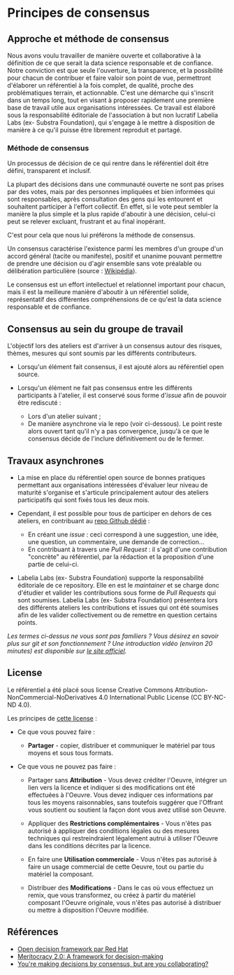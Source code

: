 # Principes de consensus

## Approche et méthode de consensus

Nous avons voulu travailler de manière ouverte et collaborative à la définition de ce que serait la data science responsable et de confiance. Notre conviction est que seule l'ouverture, la transparence, et la possibilité pour chacun de contribuer et faire valoir son point de vue, permettront d'élaborer un référentiel à la fois complet, de qualité, proche des problématiques terrain, et actionnable. C'est une démarche qui s'inscrit dans un temps long, tout en visant à proposer rapidement une première base de travail utile aux organisations intéressées.
Ce travail est élaboré sous la responsabilité éditoriale de l'association à but non lucratif Labelia Labs (ex- Substra Foundation), qui s'engage à le mettre à disposition de manière à ce qu'il puisse être librement reproduit et partagé.

### Méthode de consensus

Un processus de décision de ce qui rentre dans le référentiel doit être défini, transparent et inclusif.

La plupart des décisions dans une communauté ouverte ne sont pas prises par des votes, mais par des personnes impliquées et bien informées qui sont responsables, après consultation des gens qui les entourent et souhaitent participer à l'effort collectif.
En effet, si le vote peut sembler la manière la plus simple et la plus rapide d'aboutir à une décision, celui-ci peut se relever excluant, frustrant et au final inopérant.

C'est pour cela que nous lui préférons la méthode de consensus.

Un consensus caractérise l'existence parmi les membres d'un groupe d'un accord général (tacite ou manifeste), positif et unanime pouvant permettre de prendre une décision ou d'agir ensemble sans vote préalable ou délibération particulière (source : [Wikipédia](https://fr.wikipedia.org/wiki/Consensus)).

Le consensus est un effort intellectuel et relationnel important pour chacun, mais il est la meilleure manière d'aboutir à un référentiel solide, représentatif des différentes compréhensions de ce qu'est la data science responsable et de confiance.

## Consensus au sein du groupe de travail

L'objectif lors des ateliers est d'arriver à un consensus autour des risques, thèmes, mesures qui sont soumis par les différents contributeurs.

- Lorsqu'un élément fait consensus, il est ajouté alors au référentiel open source.

- Lorsqu'un élément ne fait pas consensus entre les différents participants à l'atelier, il est conservé sous forme d'_issue_ afin de pouvoir être rediscuté :
  - Lors d'un atelier suivant ;
  - De manière asynchrone via le repo (voir ci-dessous).
Le point reste alors ouvert tant qu'il n'y a pas convergence, jusqu'à ce que le consensus décide de l'inclure définitivement ou de le fermer.

## Travaux asynchrones

- La mise en place du référentiel open source de bonnes pratiques permettant aux organisations intéressées d'évaluer leur niveau de maturité s'organise et s'articule principalement autour des ateliers participatifs qui sont fixés tous les deux mois.

- Cependant, il est possible pour tous de participer en dehors de ces ateliers, en contribuant au [repo Github dédié](https://github.com/SubstraFoundation/referentiel-ds-responsable-confiance) :
  - En créant une _issue_ : ceci correspond à une suggestion, une idée, une question, un commentaire, une demande de correction...
  - En contribuant à travers une _Pull Request_ : il s'agit d'une contribution "concrète" au référentiel, par la rédaction et la proposition d'une partie de celui-ci.

- Labelia Labs (ex- Substra Foundation) supporte la responsabilité éditoriale de ce repository. Elle en est le _maintainer_ et se charge donc d'étudier et valider les contributions sous forme de _Pull Requests_ qui sont soumises.
 Labelia Labs (ex- Substra Foundation) présentera lors des différents ateliers les contributions et issues qui ont été soumises afin de les valider collectivement ou de remettre en question certains points.

_Les termes ci-dessus ne vous sont pas familiers ? Vous désirez en savoir plus sur git et son fonctionnement ? Une introduction vidéo (environ 20 minutes) est disponible sur [le site officiel](https://git-scm.com/videos)._

## License

Le référentiel a été placé sous license Creative Commons Attribution-NonCommercial-NoDerivatives 4.0 International Public License (CC BY-NC-ND 4.0).

Les principes de [cette license](https://creativecommons.org/licenses/by-nc-nd/4.0/deed.fr) :

- Ce que vous pouvez faire :
  
  - **Partager** - copier, distribuer et communiquer le matériel par tous moyens et sous tous formats.

- Ce que vous ne pouvez pas faire :
  
  - Partager sans **Attribution** - Vous devez créditer l'Oeuvre, intégrer un lien vers la licence et indiquer si des modifications ont été effectuées à l'Oeuvre. Vous devez indiquer ces informations par tous les moyens raisonnables, sans toutefois suggérer que l'Offrant vous soutient ou soutient la façon dont vous avez utilisé son Oeuvre.

  - Appliquer des **Restrictions complémentaires** - Vous n'êtes pas autorisé à appliquer des conditions légales ou des mesures techniques qui restreindraient légalement autrui à utiliser l'Oeuvre dans les conditions décrites par la licence.
  
  - En faire une **Utilisation commerciale** - Vous n'êtes pas autorisé à faire un usage commercial de cette Oeuvre, tout ou partie du matériel la composant.
  
  - Distribuer des **Modifications** - Dans le cas où vous effectuez un remix, que vous transformez, ou créez à partir du matériel composant l'Oeuvre originale, vous n'êtes pas autorisé à distribuer ou mettre à disposition l'Oeuvre modifiée.

## Références

- [Open decision framework  par Red Hat](https://github.com/red-hat-people-team/open-decision-framework/blob/master/ODF-community.pdf)
- [Meritocracy 2.0: A framework for decision-making](https://opensource.com/open-organization/16/6/presenting-framework-meritocracy)
- [You're making decisions by consensus, but are you collaborating?](https://opensource.com/business/10/10/youre-making-decisions-consensus-are-you-collaborating)
